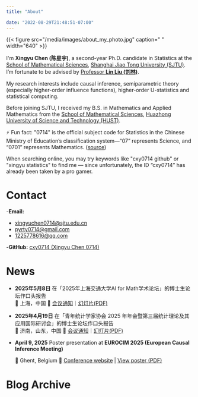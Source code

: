 ```yaml
---
title: "About"

date: "2022-08-29T21:48:51-07:00"
---
```

{{< figure src="/media/images/about_my_photo.jpg" caption=" " width="640" >}}

I'm **Xingyu Chen (陈星宇)**, a second-year Ph.D. candidate in Statistics at the [School of Mathematical Sciences](https://math.sjtu.edu.cn/Default/index/), [Shanghai Jiao Tong University (SJTU)](https://www.sjtu.edu.cn/).  I’m fortunate to be advised by [Professor **Lin Liu (刘林)**](https://linliu-stats.github.io/).

My research interests include causal inference, semiparametric theory (especially higher-order influence functions), higher-order U-statistics and statistical computing.

Before joining SJTU, I received my B.S. in Mathematics and Applied Mathematics from the [School of Mathematical Sciences](https://maths.hust.edu.cn/), [Huazhong University of Science and Technology (HUST)](http://www.hust.edu.cn/).

⚡ Fun fact: "0714" is the official subject code for Statistics in the Chinese Ministry of Education’s classification system—“07” represents Science, and “0701” represents Mathematics. ([source](https://www.cdgdc.edu.cn/dslxkpgjggb/))

When searching online, you may try keywords like "cxy0714 github" or "xingyu statistics" to find me — since unfortunately, the ID “cxy0714” has already been taken by a pro gamer.

# Contact

-**Email:**

- xingyuchen0714@sjtu.edu.cn
- pyrty0714@gmail.com
- 1225778616@qq.com

-**GitHub:** [cxy0714 (Xingyu Chen 0714)](https://github.com/cxy0714)

# News
- **2025年5月8日** 在「2025年上海交通大学AI for Math学术论坛」的博士生论坛作口头报告  
  📍 上海，中国 🔗 [会议通知](https://math.sjtu.edu.cn/conference/upload/%E4%BC%9A%E8%AE%AE%E6%89%8B%E5%86%8C20250507.pdf)｜[幻灯片(PDF)](media/pdf/slides_250508_sjtu.pdf)

- **2025年4月19日** 在「青年统计学家协会 2025 年年会暨第三届统计理论及其应用国际研讨会」的博士生论坛作口头报告  
  📍 济南，山东，中国 🔗 [会议通知](https://mp.weixin.qq.com/s/TSpeKe6CJ3TXSqVWetmQqA)｜[幻灯片(PDF)](media/pdf/slides_250419_jinan.pdf)

- **April 9, 2025** Poster presentation at **EUROCIM 2025 (European Causal Inference Meeting)**

  📍 Ghent, Belgium 🔗 [Conference website](https://eurocim.org/ghent-2025/) | [View poster (PDF)](media/pdf/poster_250409_ghent.pdf)

# Blog Archive
